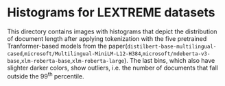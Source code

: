 # Histograms for LEXTREME datasets

This directory contains images with histograms that depict the distribution of document length after applying tokenization with the five pretrained Tranformer-based models from the paper(```distilbert-base-multilingual-cased```,```microsoft/Multilingual-MiniLM-L12-H384```,```microsoft/mdeberta-v3-base```,```xlm-roberta-base```,```xlm-roberta-large```). The last bins, which also have slighter darker colors, show outliers, i.e. the number of documents that fall outside the 99<sup>th</sup> percentile. 